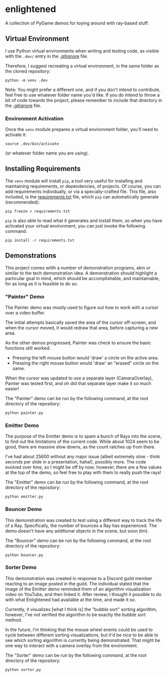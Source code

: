 # enlightened

A collection of PyGame demos for toying around with ray-based stuff.

## Virtual Environment

I use Python virtual environments when writing and testing code, as visible
with the `.dev/` entry in the [.gitignore](.gitignore) file.

Therefore, I suggest recreating a virtual environment, in the same folder as
the cloned repository:

    python -m venv .dev

Note: You might prefer a different one, and if you don't intend to contribute,
feel free to use whatever folder name you'd like. If you do intend to throw a
bit of code towards the project, please remember to include that directory in
the [.gitignore](.gitignore) file.

### Environment Activation

Once the `venv` module prepares a virtual environment folder, you'll need to
activate it:

    source .dev/bin/activate

(or whatever folder name you are using).

## Installing Requirements

The `venv` module will install `pip`, a tool very useful for installing and
maintaining requirements, or dependencies, of projects. Of course, you can add
requirements individually, or via a specially-crafted file. This file, also
included, is the [requirements.txt](requirements.txt) file, which `pip` can
automatically generate (recommended):

    pip freeze > requirements.txt

`pip` is also able to read what it generates and install them, so when you have
activated your virtual environment, you can just invoke the following command:

    pip install -r requirements.txt


## Demonstrations

This project comes witth a number of demonstration programs, akin or similar to
the tech demonstration idea. A demonstration should highlight a particular goal
in mind, which should be accomplishable, and maintainable, for as long as it is
feasible to do so.

### "Painter" Demo

The Painter demo was mostly used to figure out how to work with a cursor over
a video buffer.

The initial attempts basically saved the area of the cursor off-screen, and
when the cursor moved, it would redraw that area, before capturing a new area.

As the other demos progressed, Painter was check to ensure the basic functions
still worked:

* Pressing the left mouse button would 'draw' a circle on the active area.
* Pressing the right mouse button would 'draw' an "erased" circle on the same.

When the cursor was updated to use a separate layer (CameraOverlay), Painter
was tested first, and oh did that separate layer make it so much easier!

The "Painter" demo can be run by the following command, at the root directory
of the repository:

    python painter.py

### Emitter Demo

The purpose of the Emitter demo is to spam a bunch of Rays into the scene, to
find out the limitations of the current code. While about 1024 seem to be good,
there are massive slow downs, as the count ratches up from there.

I've had about 25600 without any major issue (albeit extremely slow - think
seconds per slide in a presentation, haha!), possibly more. The code
evolved over time, so I might be off by now; however, there are a few values
at the top of the demo, so feel free to play with them to really push the rays!

The "Emitter" demo can be run by the following command, at the root directory
of the repository:

    python emitter.py

### Bouncer Demo

This demonstration was created to test using a different way to track the life
of a Ray. Specifically, the number of bounces a Ray has experienced. The demo
doesn't have any additional objects in the scene, but soon (tm).

The "Bouncer" demo can be run by the following command, at the root directory
of the repository:

    python bouncer.py

### Sorter Demo

This demonstration was created in response to a Discord guild member reacting
to an image posted in the guild. The individual stated that the image of the
Emitter demo reminded them of an algorithm visualization video on YouTube, and
then linked it. After review, I thought it possible to do with what Enlightened
had available at the time, and made it so.

Currently, it visualizes [what I think is] the "bubble sort" sorting algorithm,
however, I've not verified the algorithm to be exactly the bubble sort method.

In the future, I'm thinking that the mouse wheel events could be used to cycle
between different sorting visualizations, but it'd be nice to be able to see
which sorting algorithm is currently being demonstrated. That might be one way
to interact with a camera overlay from the environment.

The "Sorter" demo can be run by the following command, at the root directory
of the repository:

    python sorter.py

